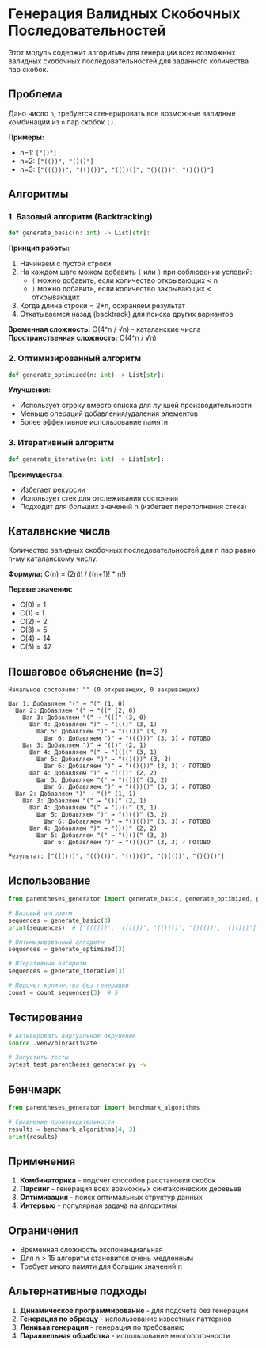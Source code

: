 # Генерация Валидных Скобочных Последовательностей

Этот модуль содержит алгоритмы для генерации всех возможных валидных скобочных последовательностей для заданного количества пар скобок.

## Проблема

Дано число `n`, требуется сгенерировать все возможные валидные комбинации из `n` пар скобок `()`.

**Примеры:**
- n=1: `["()"]`
- n=2: `["(())", "()()"]`  
- n=3: `["((()))", "(()())", "(())()", "()(())", "()()()"]`

## Алгоритмы

### 1. Базовый алгоритм (Backtracking)

```python
def generate_basic(n: int) -> List[str]:
```

**Принцип работы:**
1. Начинаем с пустой строки
2. На каждом шаге можем добавить `(` или `)` при соблюдении условий:
   - `(` можно добавить, если количество открывающих < n
   - `)` можно добавить, если количество закрывающих < открывающих
3. Когда длина строки = 2*n, сохраняем результат
4. Откатываемся назад (backtrack) для поиска других вариантов

**Временная сложность:** O(4^n / √n) - каталанские числа
**Пространственная сложность:** O(4^n / √n)

### 2. Оптимизированный алгоритм

```python
def generate_optimized(n: int) -> List[str]:
```

**Улучшения:**
- Использует строку вместо списка для лучшей производительности
- Меньше операций добавления/удаления элементов
- Более эффективное использование памяти

### 3. Итеративный алгоритм

```python
def generate_iterative(n: int) -> List[str]:
```

**Преимущества:**
- Избегает рекурсии
- Использует стек для отслеживания состояния
- Подходит для больших значений n (избегает переполнения стека)

## Каталанские числа

Количество валидных скобочных последовательностей для n пар равно n-му каталанскому числу.

**Формула:** C(n) = (2n)! / ((n+1)! * n!)

**Первые значения:**
- C(0) = 1
- C(1) = 1  
- C(2) = 2
- C(3) = 5
- C(4) = 14
- C(5) = 42

## Пошаговое объяснение (n=3)

```
Начальное состояние: "" (0 открывающих, 0 закрывающих)

Шаг 1: Добавляем "(" → "(" (1, 0)
  Шаг 2: Добавляем "(" → "((" (2, 0)
    Шаг 3: Добавляем "(" → "(((" (3, 0)
      Шаг 4: Добавляем ")" → "((()" (3, 1)
        Шаг 5: Добавляем ")" → "((())" (3, 2)
          Шаг 6: Добавляем ")" → "((()))" (3, 3) ✓ ГОТОВО
    Шаг 3: Добавляем ")" → "(()" (2, 1)
      Шаг 4: Добавляем "(" → "(()(" (3, 1)
        Шаг 5: Добавляем ")" → "(()())" (3, 2)
          Шаг 6: Добавляем ")" → "(()())" (3, 3) ✓ ГОТОВО
      Шаг 4: Добавляем ")" → "(())" (2, 2)
        Шаг 5: Добавляем "(" → "(())(" (3, 2)
          Шаг 6: Добавляем ")" → "(())()" (3, 3) ✓ ГОТОВО
  Шаг 2: Добавляем ")" → "()" (1, 1)
    Шаг 3: Добавляем "(" → "()(" (2, 1)
      Шаг 4: Добавляем "(" → "()((" (3, 1)
        Шаг 5: Добавляем ")" → "()(()" (3, 2)
          Шаг 6: Добавляем ")" → "()(())" (3, 3) ✓ ГОТОВО
      Шаг 4: Добавляем ")" → "()()" (2, 2)
        Шаг 5: Добавляем "(" → "()()(" (3, 2)
          Шаг 6: Добавляем ")" → "()()()" (3, 3) ✓ ГОТОВО

Результат: ["((()))", "(()())", "(())()", "()(())", "()()()"]
```

## Использование

```python
from parentheses_generator import generate_basic, generate_optimized, generate_iterative

# Базовый алгоритм
sequences = generate_basic(3)
print(sequences)  # ['((()))', '(()())', '(())()', '()(())', '()()()']

# Оптимизированный алгоритм
sequences = generate_optimized(3)

# Итеративный алгоритм  
sequences = generate_iterative(3)

# Подсчет количества без генерации
count = count_sequences(3)  # 5
```

## Тестирование

```bash
# Активировать виртуальное окружение
source .venv/bin/activate

# Запустить тесты
pytest test_parentheses_generator.py -v
```

## Бенчмарк

```python
from parentheses_generator import benchmark_algorithms

# Сравнение производительности
results = benchmark_algorithms(4, 3)
print(results)
```

## Применения

1. **Комбинаторика** - подсчет способов расстановки скобок
2. **Парсинг** - генерация всех возможных синтаксических деревьев
3. **Оптимизация** - поиск оптимальных структур данных
4. **Интервью** - популярная задача на алгоритмы

## Ограничения

- Временная сложность экспоненциальная
- Для n > 15 алгоритм становится очень медленным
- Требует много памяти для больших значений n

## Альтернативные подходы

1. **Динамическое программирование** - для подсчета без генерации
2. **Генерация по образцу** - использование известных паттернов
3. **Ленивая генерация** - генерация по требованию
4. **Параллельная обработка** - использование многопоточности
